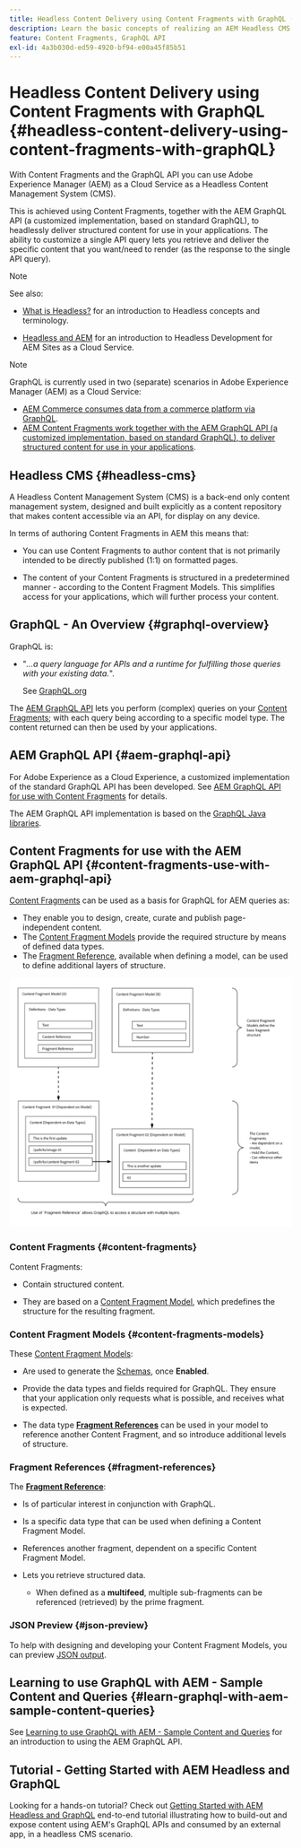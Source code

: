 ```yaml
---
title: Headless Content Delivery using Content Fragments with GraphQL (Assets - Content Fragments)
description: Learn the basic concepts of realizing an AEM Headless CMS using Content Fragments with GraphQL for headless content delivery.
feature: Content Fragments, GraphQL API
exl-id: 4a3b030d-ed59-4920-bf94-e00a45f85b51
---
```

# Headless Content Delivery using Content Fragments with GraphQL {#headless-content-delivery-using-content-fragments-with-graphQL}

With Content Fragments and the GraphQL API you can use Adobe Experience Manager (AEM) as a Cloud Service as a Headless Content Management System (CMS). 

This is achieved using Content Fragments, together with the AEM GraphQL API (a customized implementation, based on standard GraphQL), to headlessly deliver structured content for use in your applications. The ability to customize a single API query lets you retrieve and deliver the specific content that you want/need to render (as the response to the single API query).

>[!NOTE]
>
>See also:
>
>* [What is Headless?](/help/headless/what-is-headless.md) for an introduction to Headless concepts and terminology.
>
>* [Headless and AEM](/help/headless/introduction.md) for an introduction to Headless Development for AEM Sites as a Cloud Service.

>[!NOTE]
>
>GraphQL is currently used in two (separate) scenarios in Adobe Experience Manager (AEM) as a Cloud Service:
>
>* [AEM Commerce consumes data from a commerce platform via GraphQL](/help/commerce-cloud/integrating/magento.md).
>* [AEM Content Fragments work together with the AEM GraphQL API (a customized implementation, based on standard GraphQL), to deliver structured content for use in your applications](/help/headless/graphql-api/content-fragments.md).

## Headless CMS {#headless-cms}

A Headless Content Management System (CMS) is a back-end only content management system, designed and built explicitly as a content repository that makes content accessible via an API, for display on any device.

In terms of authoring Content Fragments in AEM this means that:

* You can use Content Fragments to author content that is not primarily intended to be directly published (1:1) on formatted pages.

* The content of your Content Fragments is structured in a predetermined manner - according to the Content Fragment Models. This simplifies access for your applications, which will further process your content. 

## GraphQL - An Overview {#graphql-overview}

GraphQL is:

* "*...a query language for APIs and a runtime for fulfilling those queries with your existing data.*". 

  See [GraphQL.org](https://graphql.org)

The [AEM GraphQL API](#aem-graphql-api) lets you perform (complex) queries on your [Content Fragments](/help/assets/content-fragments/content-fragments.md); with each query being according to a specific model type. The content returned can then be used by your applications. 

## AEM GraphQL API {#aem-graphql-api}

For Adobe Experience as a Cloud Experience, a customized implementation of the standard GraphQL API has been developed. See [AEM GraphQL API for use with Content Fragments](/help/headless/graphql-api/content-fragments.md) for details. 

The AEM GraphQL API implementation is based on the [GraphQL Java libraries](https://graphql.org/code/#java).

## Content Fragments for use with the AEM GraphQL API {#content-fragments-use-with-aem-graphql-api}

[Content Fragments](#content-fragments) can be used as a basis for GraphQL for AEM queries as:

* They enable you to design, create, curate and publish page-independent content.
* The [Content Fragment Models](#content-fragments-models) provide the required structure by means of defined data types.
* The [Fragment Reference](#fragment-references), available when defining a model, can be used to define additional layers of structure.

![Content Fragments for use with GraphQL](assets/cfm-nested-01.png "Content Fragments for use with GraphQL")

### Content Fragments {#content-fragments}

Content Fragments:

* Contain structured content.

* They are based on a [Content Fragment Model](#content-fragments-models), which predefines the structure for the resulting fragment.
  
### Content Fragment Models {#content-fragments-models}

These [Content Fragment Models](/help/assets/content-fragments/content-fragments-models.md):

* Are used to generate the [Schemas](https://graphql.org/learn/schema/), once **Enabled**.

* Provide the data types and fields required for GraphQL. They ensure that your application only requests what is possible, and receives what is expected.

* The data type **[Fragment References](#fragment-references)** can be used in your model to reference another Content Fragment, and so introduce additional levels of structure.

### Fragment References {#fragment-references}

The **[Fragment Reference](/help/assets/content-fragments/content-fragments-models.md#fragment-reference-nested-fragments)**:

* Is of particular interest in conjunction with GraphQL.

* Is a specific data type that can be used when defining a Content Fragment Model.

* References another fragment, dependent on a specific Content Fragment Model.

* Lets you retrieve structured data.

  * When defined as a **multifeed**, multiple sub-fragments can be referenced (retrieved) by the prime fragment.

### JSON Preview {#json-preview}

To help with designing and developing your Content Fragment Models, you can preview [JSON output](/help/assets/content-fragments/content-fragments-json-preview.md).

## Learning to use GraphQL with AEM - Sample Content and Queries {#learn-graphql-with-aem-sample-content-queries}

See [Learning to use GraphQL with AEM - Sample Content and Queries](/help/headless/graphql-api/sample-queries.md) for an introduction to using the AEM GraphQL API.

## Tutorial - Getting Started with AEM Headless and GraphQL

Looking for a hands-on tutorial? Check out [Getting Started with AEM Headless and GraphQL](https://experienceleague.adobe.com/docs/experience-manager-learn/getting-started-with-aem-headless/graphql/overview.html) end-to-end tutorial illustrating how to build-out and expose content using AEM's GraphQL APIs and consumed by an external app, in a headless CMS scenario.
